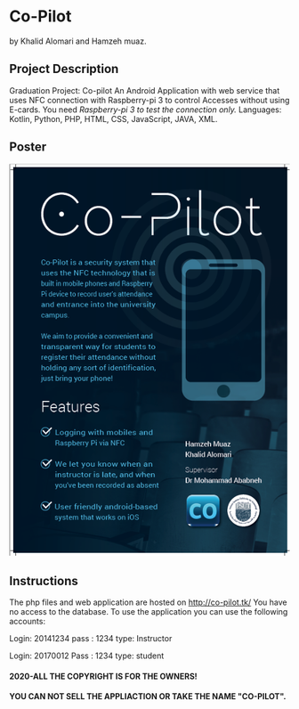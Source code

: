 # Co-Pilot 
by Khalid Alomari and Hamzeh muaz.

## Project Description
Graduation Project: Co-pilot An Android Application with web service that uses NFC connection with Raspberry-pi 3 to control Accesses without using E-cards. You need <em>Raspberry-pi 3 to test the connection only.</em>
Languages: Kotlin, Python, PHP, HTML, CSS, JavaScript, JAVA, XML.

## Poster
<img src="Co-Pilot%20Poster.png" >

## Instructions
The php files and web application are hosted on http://co-pilot.tk/
You have no access to the database.
To use the application you can use the following accounts:

Login: 20141234
pass : 1234
type: Instructor

Login: 20170012
Pass : 1234
type: student

#### 2020-ALL THE COPYRIGHT IS FOR THE OWNERS!
#### YOU CAN NOT SELL THE APPLIACTION OR TAKE THE NAME "CO-PILOT". 
